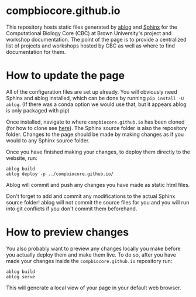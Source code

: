 # compbiocore.github.io

This repository hosts static files generated by [ablog](http://ablog.readthedocs.io/) and [Sphinx](http://www.sphinx-doc.org/en/master/) for the Computational Biology Core (CBC) at Brown University's project and workshop documentation. The point of the page is to provide a centralized list of projects and workshops hosted by CBC as well as where to find documentation for them.

# How to update the page

All of the configuration files are set up already. You will obviously need Sphinx and ablog installed, which can be done by running `pip install -U ablog`. (If there was a conda option we would use that, but it appears ablog is only packaged with pip)

Once installed, navigate to where `compbiocore.github.io` has been cloned (for how to clone see [here](https://help.github.com/articles/cloning-a-repository/)). The Sphinx source folder is also the repository folder. Changes to the page should be made by making changes as if you would to any Sphinx source folder.

Once you have finished making your changes, to deploy them directly to the website, run:
```
ablog build
ablog deploy -p ../compbiocore.github.io/
```
Ablog will commit and push any changes you have made as static html files.

Don't forget to add and commit any modifications to the actual Sphinx source folder! ablog will not commit the source files for you and you will run into git conflicts if you don't commit them beforehand.

# How to preview changes

You also probably want to preview any changes locally you make before you actually deploy them and make them live. To do so, after you have made your changes inside the `compbiocore.github.io` repository run:
```
ablog build
ablog serve
```
This will generate a local view of your page in your default web browser.